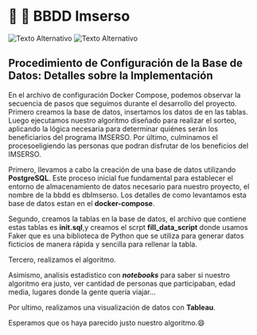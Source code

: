 
# :older_woman: 🧓 BBDD Imserso

![Texto Alternativo](/Users/adrianacamposnarvaez/Documents/GitHub/Data-project-1/imagenes/bbdd.png)
![Texto Alternativo](./imagenes/bbdd.jpg)

## Procedimiento de Configuración de la Base de Datos: Detalles sobre la Implementación


En el archivo de configuración Docker Compose, podemos observar la secuencia de pasos que seguimos durante el desarrollo del proyecto. Primero creamos la base de datos, insertamos los datos de en las tablas. Luego ejecutamos nuestro algoritmo diseñado para realizar el sorteo, aplicando la lógica necesaria para determinar quiénes serán los beneficiarios del programa IMSERSO. Por último, culminamos el procesoeligiendo las personas que podran disfrutar de los beneficios del IMSERSO.

Primero, llevamos a cabo la creación de una base de datos utilizando **PostgreSQL**. Este proceso inicial fue fundamental para establecer el entorno de almacenamiento de datos necesario para nuestro proyecto, el nombre de la bbdd es dbImserso. Los detalles de como levantamos esta base de datos estan en el **docker-compose**.

Segundo, creamos la tablas en la base de datos, el archivo que contiene estas tablas es **init.sql**,y creamos el scrpt **fill_data_script** donde usamos  Faker que es una biblioteca de Python que se utiliza para generar datos ficticios de manera rápida y sencilla para rellenar la tabla. 

Tercero, realizamos el algoritmo.

Asimismo, analisis estadistico con ***notebooks*** para saber si nuestro algoritmo era justo, ver cantidad de personas que participaban, edad media, lugares donde la gente quería viajar...

Por ultimo, realizamos una visualización de datos con **Tableau**.

Esperamos que os haya parecido justo nuestro algoritmo.:smile:
 
 





